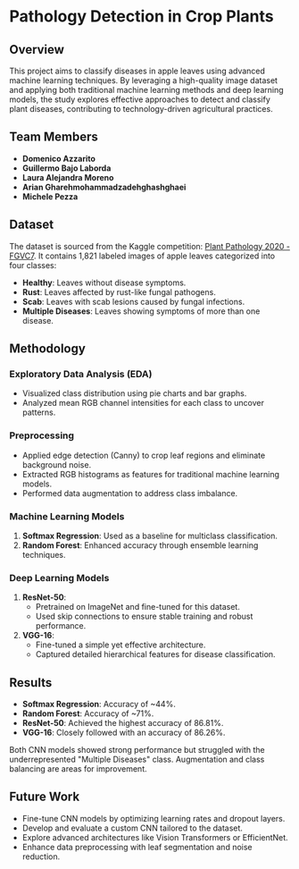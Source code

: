 # Pathology Detection in Crop Plants

## Overview

This project aims to classify diseases in apple leaves using advanced machine learning techniques. By leveraging a high-quality image dataset and applying both traditional machine learning methods and deep learning models, the study explores effective approaches to detect and classify plant diseases, contributing to technology-driven agricultural practices.

## Team Members
- **Domenico Azzarito**
- **Guillermo Bajo Laborda**
- **Laura Alejandra Moreno**
- **Arian Gharehmohammadzadehghashghaei**
- **Michele Pezza**

## Dataset
The dataset is sourced from the Kaggle competition: [Plant Pathology 2020 - FGVC7](https://www.kaggle.com/competitions/plant-pathology-2020-fgvc7/). It contains 1,821 labeled images of apple leaves categorized into four classes:
- **Healthy**: Leaves without disease symptoms.
- **Rust**: Leaves affected by rust-like fungal pathogens.
- **Scab**: Leaves with scab lesions caused by fungal infections.
- **Multiple Diseases**: Leaves showing symptoms of more than one disease.

## Methodology

### Exploratory Data Analysis (EDA)
- Visualized class distribution using pie charts and bar graphs.
- Analyzed mean RGB channel intensities for each class to uncover patterns.

### Preprocessing
- Applied edge detection (Canny) to crop leaf regions and eliminate background noise.
- Extracted RGB histograms as features for traditional machine learning models.
- Performed data augmentation to address class imbalance.

### Machine Learning Models
1. **Softmax Regression**: Used as a baseline for multiclass classification.
2. **Random Forest**: Enhanced accuracy through ensemble learning techniques.

### Deep Learning Models
1. **ResNet-50**:
   - Pretrained on ImageNet and fine-tuned for this dataset.
   - Used skip connections to ensure stable training and robust performance.
2. **VGG-16**:
   - Fine-tuned a simple yet effective architecture.
   - Captured detailed hierarchical features for disease classification.

## Results
- **Softmax Regression**: Accuracy of ~44%.
- **Random Forest**: Accuracy of ~71%.
- **ResNet-50**: Achieved the highest accuracy of 86.81%.
- **VGG-16**: Closely followed with an accuracy of 86.26%.

Both CNN models showed strong performance but struggled with the underrepresented "Multiple Diseases" class. Augmentation and class balancing are areas for improvement.

## Future Work
- Fine-tune CNN models by optimizing learning rates and dropout layers.
- Develop and evaluate a custom CNN tailored to the dataset.
- Explore advanced architectures like Vision Transformers or EfficientNet.
- Enhance data preprocessing with leaf segmentation and noise reduction.


